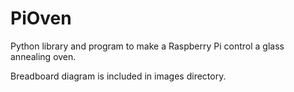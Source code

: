 # PiOven

Python library and program to make a Raspberry Pi control a glass annealing oven.

Breadboard diagram is included in images directory. 
